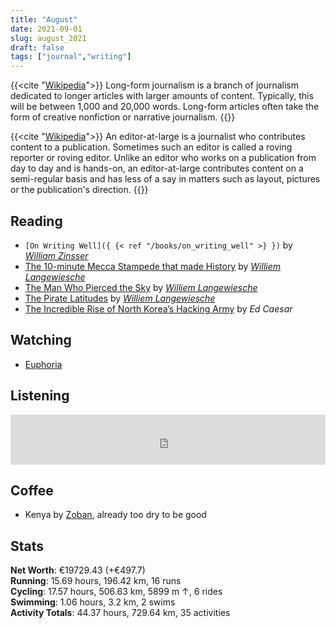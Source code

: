 ```yaml
---
title: "August"
date: 2021-09-01
slug: august_2021
draft: false
tags: ["journal","writing"]
---
```



{{<cite "[Wikipedia](https://en.wikipedia.org/wiki/Long-form_journalism)">}}
Long-form journalism is a branch of journalism dedicated to longer articles with larger amounts of content.
Typically, this will be between 1,000 and 20,000 words.
Long-form articles often take the form of creative nonfiction or narrative journalism.
{{</cite>}}

{{<cite "[Wikipedia](https://en.wikipedia.org/wiki/Editor-at-large)">}}
An editor-at-large is a journalist who contributes content to a publication.
Sometimes such an editor is called a roving reporter or roving editor.
Unlike an editor who works on a publication from day to day and is hands-on,
an editor-at-large contributes content on a semi-regular basis and has less of a say in matters such as layout,
pictures or the publication's direction.
{{</cite>}}


## Reading

- `[On Writing Well]({ {< ref "/books/on_writing_well" >} })` by _[William Zinsser](https://en.wikipedia.org/wiki/William_Zinsser)_
- [The 10-minute Mecca Stampede that made History](https://www.vanityfair.com/news/2018/01/the-mecca-stampede-that-made-history-hajj)
  by _[Williem Langewiesche](https://en.wikipedia.org/wiki/William_Langewiesche)_
- [The Man Who Pierced the Sky](https://www.vanityfair.com/culture/2013/05/felix-baumgartner-jump-story)
  by _[Williem Langewiesche](https://en.wikipedia.org/wiki/William_Langewiesche)_
- [The Pirate Latitudes](https://www.vanityfair.com/news/2009/04/somali-pirates200904)
  by _[Williem Langewiesche](https://en.wikipedia.org/wiki/William_Langewiesche)_
- [The Incredible Rise of North Korea’s Hacking Army](https://www.newyorker.com/magazine/2021/04/26/the-incredible-rise-of-north-koreas-hacking-army)
  by _Ed Caesar_
 

## Watching

- [Euphoria](https://www.imdb.com/title/tt8772296/)

## Listening

<iframe src="https://open.spotify.com/embed/track/2X5zWAt3augONkfuyVMaSG?theme=0" width="100%" height="80" frameBorder="0" allowtransparency="true" allow="encrypted-media"></iframe>

## Coffee

* Kenya by [Zoban](https://prazirnazoban.cz/), already too dry to be good

## Stats

<div><b>Net Worth</b>: €19729.43 (<span class="green">+€497.7</span>)</div>
<div><b>Running</b>:
  15.69 hours, 196.42 km, 16 runs
</div>
<div><b>Cycling</b>:
  17.57 hours, 506.63 km, 5899 m ↑, 6 rides
</div>
<div><b>Swimming</b>:
  1.06 hours, 3.2 km, 2 swims
</div>
<div><b>Activity Totals</b>:
  44.37 hours, 729.64 km, 35 activities
</div>

